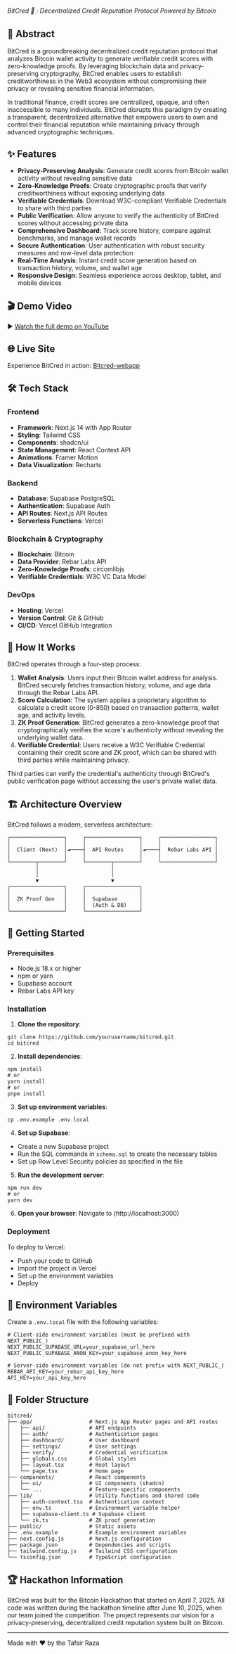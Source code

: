 
###### BitCred 🔐 : Decentralized Credit Reputation Protocol Powered by Bitcoin ######

## 📖 Abstract

BitCred is a groundbreaking decentralized credit reputation protocol that analyzes Bitcoin wallet activity to generate verifiable credit scores with zero-knowledge proofs. By leveraging blockchain data and privacy-preserving cryptography, BitCred enables users to establish creditworthiness in the Web3 ecosystem without compromising their privacy or revealing sensitive financial information.

In traditional finance, credit scores are centralized, opaque, and often inaccessible to many individuals. BitCred disrupts this paradigm by creating a transparent, decentralized alternative that empowers users to own and control their financial reputation while maintaining privacy through advanced cryptographic techniques.

## ✨ Features

- **Privacy-Preserving Analysis**: Generate credit scores from Bitcoin wallet activity without revealing sensitive data
- **Zero-Knowledge Proofs**: Create cryptographic proofs that verify creditworthiness without exposing underlying data
- **Verifiable Credentials**: Download W3C-compliant Verifiable Credentials to share with third parties
- **Public Verification**: Allow anyone to verify the authenticity of BitCred scores without accessing private data
- **Comprehensive Dashboard**: Track score history, compare against benchmarks, and manage wallet records
- **Secure Authentication**: User authentication with robust security measures and row-level data protection
- **Real-Time Analysis**: Instant credit score generation based on transaction history, volume, and wallet age
- **Responsive Design**: Seamless experience across desktop, tablet, and mobile devices

## 🎬 Demo Video

▶️ [Watch the full demo on YouTube](https://youtu.be/demo-link)

## 🌐 Live Site

Experience BitCred in action: [Bitcred-webapp](https://zolodix.com)

## 🛠️ Tech Stack

### Frontend

- **Framework**: Next.js 14 with App Router
- **Styling**: Tailwind CSS
- **Components**: shadcn/ui
- **State Management**: React Context API
- **Animations**: Framer Motion
- **Data Visualization**: Recharts

### Backend

- **Database**: Supabase PostgreSQL
- **Authentication**: Supabase Auth
- **API Routes**: Next.js API Routes
- **Serverless Functions**: Vercel

### Blockchain & Cryptography

- **Blockchain**: Bitcoin
- **Data Provider**: Rebar Labs API
- **Zero-Knowledge Proofs**: circomlibjs
- **Verifiable Credentials**: W3C VC Data Model

### DevOps

- **Hosting**: Vercel
- **Version Control**: Git & GitHub
- **CI/CD**: Vercel GitHub Integration

## 🧩 How It Works

BitCred operates through a four-step process:

1. **Wallet Analysis**: Users input their Bitcoin wallet address for analysis. BitCred securely fetches transaction history, volume, and age data through the Rebar Labs API.
2. **Score Calculation**: The system applies a proprietary algorithm to calculate a credit score (0-850) based on transaction patterns, wallet age, and activity levels.
3. **ZK Proof Generation**: BitCred generates a zero-knowledge proof that cryptographically verifies the score's authenticity without revealing the underlying wallet data.
4. **Verifiable Credential**: Users receive a W3C Verifiable Credential containing their credit score and ZK proof, which can be shared with third parties while maintaining privacy.

Third parties can verify the credential's authenticity through BitCred's public verification page without accessing the user's private wallet data.

## 🏗️ Architecture Overview

BitCred follows a modern, serverless architecture:

```plaintext
┌─────────────────┐     ┌─────────────────┐     ┌─────────────────┐
│                 │     │                 │     │                 │
│  Client (Next)  │◄────┤  API Routes     │◄────┤  Rebar Labs API │
│                 │     │                 │     │                 │
└────────┬────────┘     └────────┬────────┘     └─────────────────┘
         │                       │
         │                       │
         ▼                       ▼
┌─────────────────┐     ┌─────────────────┐
│                 │     │                 │
│  ZK Proof Gen   │     │  Supabase       │
│                 │     │  (Auth & DB)    │
└─────────────────┘     └─────────────────┘
```

## 🚀 Getting Started

### Prerequisites

- Node.js 18.x or higher
- npm or yarn
- Supabase account
- Rebar Labs API key

### Installation

1. **Clone the repository**:

```shellscript
git clone https://github.com/yourusername/bitcred.git
cd bitcred
```

2. **Install dependencies**:

```shellscript
npm install
# or
yarn install
# or
pnpm install
```

3. **Set up environment variables**:

```shellscript
cp .env.example .env.local
```

4. **Set up Supabase**:

- Create a new Supabase project
- Run the SQL commands in `schema.sql` to create the necessary tables
- Set up Row Level Security policies as specified in the file

5. **Run the development server**:

```shellscript
npm run dev
# or
yarn dev
```

6. **Open your browser**:
Navigate to (http://localhost:3000)

### Deployment

To deploy to Vercel:

- Push your code to GitHub
- Import the project in Vercel
- Set up the environment variables
- Deploy

## 🔐 Environment Variables

Create a `.env.local` file with the following variables:

```plaintext
# Client-side environment variables (must be prefixed with NEXT_PUBLIC_)
NEXT_PUBLIC_SUPABASE_URL=your_supabase_url_here
NEXT_PUBLIC_SUPABASE_ANON_KEY=your_supabase_anon_key_here

# Server-side environment variables (do not prefix with NEXT_PUBLIC_)
REBAR_API_KEY=your_rebar_api_key_here
API_KEY=your_api_key_here
```

## 📁 Folder Structure

```plaintext
bitcred/
├── app/                  # Next.js App Router pages and API routes
│   ├── api/              # API endpoints
│   ├── auth/             # Authentication pages
│   ├── dashboard/        # User dashboard
│   ├── settings/         # User settings
│   ├── verify/           # Credential verification
│   ├── globals.css       # Global styles
│   ├── layout.tsx        # Root layout
│   └── page.tsx          # Home page
├── components/           # React components
│   ├── ui/               # UI components (shadcn)
│   └── ...               # Feature-specific components
├── lib/                  # Utility functions and shared code
│   ├── auth-context.tsx  # Authentication context
│   ├── env.ts            # Environment variable helper
│   ├── supabase-client.ts # Supabase client
│   └── zk.ts             # ZK proof generation
├── public/               # Static assets
├── .env.example          # Example environment variables
├── next.config.js        # Next.js configuration
├── package.json          # Dependencies and scripts
├── tailwind.config.js    # Tailwind CSS configuration
└── tsconfig.json         # TypeScript configuration
```

## 🏆 Hackathon Information

BitCred was built for the Bitcoin Hackathon that started on April 7, 2025. All code was written during the hackathon timeline after June 10, 2025, when our team joined the competition. The project represents our vision for a privacy-preserving, decentralized credit reputation system built on Bitcoin.

---

Made with ❤️ by the Tafsir Raza
